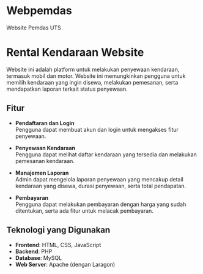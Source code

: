 # Webpemdas
Website Pemdas UTS
# Rental Kendaraan Website

Website ini adalah platform untuk melakukan penyewaan kendaraan, termasuk mobil dan motor. Website ini memungkinkan pengguna untuk memilih kendaraan yang ingin disewa, melakukan pemesanan, serta mendapatkan laporan terkait status penyewaan.

## Fitur

- **Pendaftaran dan Login**  
  Pengguna dapat membuat akun dan login untuk mengakses fitur penyewaan.

- **Penyewaan Kendaraan**  
  Pengguna dapat melihat daftar kendaraan yang tersedia dan melakukan pemesanan kendaraan.

- **Manajemen Laporan**  
  Admin dapat mengelola laporan penyewaan yang mencakup detail kendaraan yang disewa, durasi penyewaan, serta total pendapatan.

- **Pembayaran**  
  Pengguna dapat melakukan pembayaran dengan harga yang sudah ditentukan, serta ada fitur untuk melacak pembayaran.

## Teknologi yang Digunakan

- **Frontend**: HTML, CSS, JavaScript
- **Backend**: PHP
- **Database**: MySQL
- **Web Server**: Apache (dengan Laragon)
